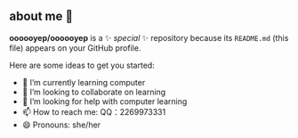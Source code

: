## about me 👋


**oooooyep/oooooyep** is a ✨ _special_ ✨ repository because its `README.md` (this file) appears on your GitHub profile.

Here are some ideas to get you started:

- 🌱 I’m currently learning computer
- 👯 I’m looking to collaborate on learning
- 🤔 I’m looking for help with computer learning
- 📫 How to reach me: QQ：2269973331
- 😄 Pronouns: she/her

